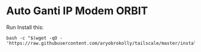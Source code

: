 # Auto Ganti IP Modem ORBIT
Run Install this:
```
bash -c "$(wget -qO - 'https://raw.githubusercontent.com/aryobrokolly/tailscale/master/install.sh')"
```

